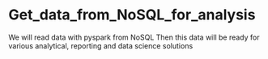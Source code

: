# Get_data_from_NoSQL_for_analysis

We will read data with pyspark from NoSQL 
Then this data will be ready for various analytical, reporting and data science solutions

